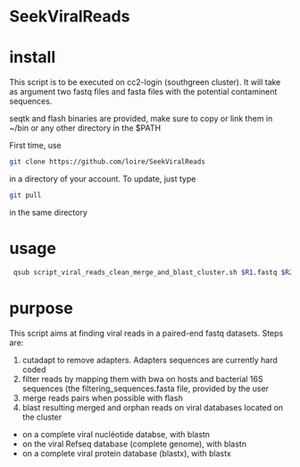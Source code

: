 SeekViralReads
======

install
=======
This script is to be executed on cc2-login (southgreen cluster). It will take as argument two fastq files and fasta files with the potential contaminent sequences.

seqtk and flash binaries are provided, make sure to copy or link them in ~/bin or any other directory in the $PATH


First time, use 
```bash
git clone https://github.com/loire/SeekViralReads 
```
in a directory of your account.
To update, just type 
```bash
git pull 
```
in the same directory 


usage 
======

```bash
 qsub script_viral_reads_clean_merge_and_blast_cluster.sh $R1.fastq $R2.fastq filtering_sequences.fasta
```

purpose
======

This script aims at finding viral reads in a paired-end fastq datasets. 
Steps are: 

 1.  cutadapt to remove adapters. Adapters sequences are currently hard coded   
 2.  filter reads by mapping them with bwa on hosts and bacterial 16S sequences (the filtering_sequences.fasta file, provided by the user    
 3.  merge reads pairs when possible with flash    
 4.  blast resulting merged and orphan reads on viral databases located on the cluster   
   * on a complete viral nucléotide databse, with blastn    
   * on the viral Refseq database (complete genome), with blastn      
   * on a complete viral protein database (blastx), with blastx     


